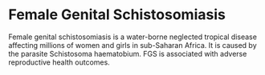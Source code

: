 # Female Genital Schistosomiasis
Female genital schistosomiasis is a water-borne neglected tropical disease affecting millions of women and girls in sub-Saharan Africa. It is caused by the parasite Schistosoma haematobium. FGS is associated with adverse reproductive health outcomes. 
